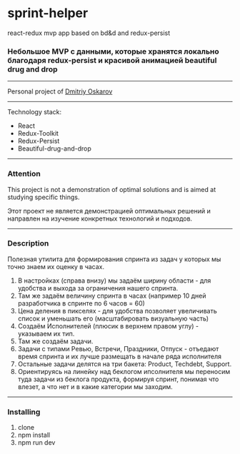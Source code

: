 # sprint-helper
react-redux mvp app based on bd&d and redux-persist

### Небольшое MVP с данными, которые хранятся локально благодаря redux-persist и красивой анимацией beautiful drug and drop

---

Personal project of [Dmitriy Oskarov](#)

---

Technology stack:

* React
* Redux-Toolkit
* Redux-Persist
* Beautiful-drug-and-drop

---

### Attention

This project is not a demonstration of optimal solutions and is aimed at studying specific things.

Этот проект не является демонстрацией оптимальных решений и направлен на изучение конкретных технологий и подходов.

---

### Description

Полезная утилита для формирования спринта из задач у которых мы точно знаем их оценку в часах.
1. В настройках (справа внизу) мы задаём ширину области - для удобства и выхода за ограничения нашего спринта.
2. Там же задаём величину спринта в часах (например 10 дней разработчика в спринте по 6 часов = 60)
3. Цена деления в пикселях - для удобства позволяет увеличивать список и уменьшать его (масштабировать визуальную часть)
4. Создаём Исполнителей (плюсик в верхнем правом углу) - указываем их тип.
5. Там же создаём задачи.
6. Задачи с типами Ревью, Встречи, Праздники, Отпуск - отъедают время спринта и их лучше размещать в начале ряда исполнителя
7. Остальные задачи делятся на три бакета: Product, Techdebt, Support.
8. Ориентируясь на линейку над беклогом ипсолнителя мы переносим туда задачи из беклога продукта, формируя спринт, понимая что влезет, а что нет и в какие категории мы заходим.

---

### Installing

1. clone
2. npm install
3. npm run dev

